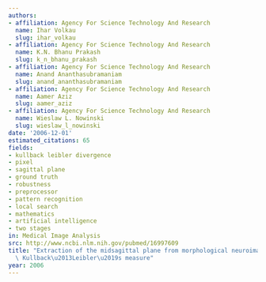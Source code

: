 ```yaml
---
authors:
- affiliation: Agency For Science Technology And Research
  name: Ihar Volkau
  slug: ihar_volkau
- affiliation: Agency For Science Technology And Research
  name: K.N. Bhanu Prakash
  slug: k_n_bhanu_prakash
- affiliation: Agency For Science Technology And Research
  name: Anand Ananthasubramaniam
  slug: anand_ananthasubramaniam
- affiliation: Agency For Science Technology And Research
  name: Aamer Aziz
  slug: aamer_aziz
- affiliation: Agency For Science Technology And Research
  name: Wieslaw L. Nowinski
  slug: wieslaw_l_nowinski
date: '2006-12-01'
estimated_citations: 65
fields:
- kullback leibler divergence
- pixel
- sagittal plane
- ground truth
- robustness
- preprocessor
- pattern recognition
- local search
- mathematics
- artificial intelligence
- two stages
in: Medical Image Analysis
src: http://www.ncbi.nlm.nih.gov/pubmed/16997609
title: "Extraction of the midsagittal plane from morphological neuroimages using the\
  \ Kullback\u2013Leibler\u2019s measure"
year: 2006
---
```


